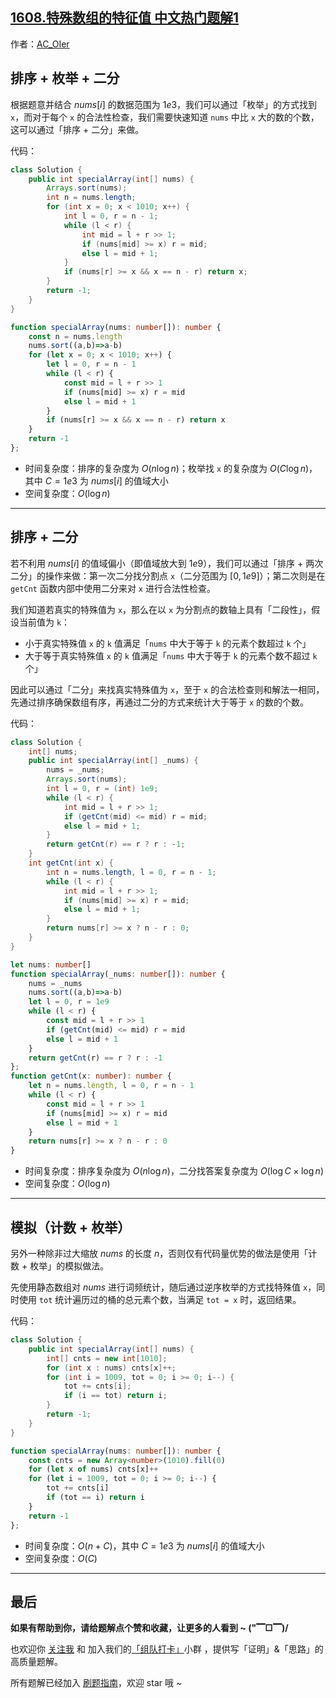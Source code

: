 ## [1608.特殊数组的特征值 中文热门题解1](https://leetcode.cn/problems/special-array-with-x-elements-greater-than-or-equal-x/solutions/100000/by-ac_oier-z525)

作者：[AC_OIer](https://leetcode.cn/u/AC_OIer)
## 排序 + 枚举 + 二分

根据题意并结合 $nums[i]$ 的数据范围为 $1e3$，我们可以通过「枚举」的方式找到 `x`，而对于每个 `x` 的合法性检查，我们需要快速知道 `nums` 中比 `x` 大的数的个数，这可以通过「排序 + 二分」来做。

代码：
```Java []
class Solution {
    public int specialArray(int[] nums) {
        Arrays.sort(nums);
        int n = nums.length;
        for (int x = 0; x < 1010; x++) {
            int l = 0, r = n - 1;
            while (l < r) {
                int mid = l + r >> 1;
                if (nums[mid] >= x) r = mid;
                else l = mid + 1;
            }
            if (nums[r] >= x && x == n - r) return x;
        }
        return -1;
    }
}
```
```TypeScript []
function specialArray(nums: number[]): number {
    const n = nums.length
    nums.sort((a,b)=>a-b)
    for (let x = 0; x < 1010; x++) {
        let l = 0, r = n - 1
        while (l < r) {
            const mid = l + r >> 1
            if (nums[mid] >= x) r = mid
            else l = mid + 1
        }
        if (nums[r] >= x && x == n - r) return x
    }
    return -1
};
```
* 时间复杂度：排序的复杂度为 $O(n\log{n})$；枚举找 `x` 的复杂度为 $O(C\log{n})$，其中 $C = 1e3$ 为 $nums[i]$ 的值域大小
* 空间复杂度：$O(\log{n})$

---

## 排序 + 二分 

若不利用 $nums[i]$ 的值域偏小（即值域放大到 $1e9$），我们可以通过「排序 + 两次二分」的操作来做：第一次二分找分割点 `x`（二分范围为 $[0, 1e9]$）；第二次则是在 `getCnt` 函数内部中使用二分来对 `x` 进行合法性检查。

我们知道若真实的特殊值为 `x`，那么在以 `x` 为分割点的数轴上具有「二段性」，假设当前值为 `k`：
* 小于真实特殊值 `x` 的 `k` 值满足「`nums` 中大于等于 `k` 的元素个数超过 `k` 个」
* 大于等于真实特殊值 `x` 的 `k` 值满足「`nums` 中大于等于 `k` 的元素个数不超过 `k` 个」

因此可以通过「二分」来找真实特殊值为 `x`，至于 `x` 的合法检查则和解法一相同，先通过排序确保数组有序，再通过二分的方式来统计大于等于 `x` 的数的个数。

代码：
```Java []
class Solution {
    int[] nums;
    public int specialArray(int[] _nums) {
        nums = _nums;
        Arrays.sort(nums);
        int l = 0, r = (int) 1e9;
        while (l < r) {
            int mid = l + r >> 1;
            if (getCnt(mid) <= mid) r = mid;
            else l = mid + 1;
        }
        return getCnt(r) == r ? r : -1;
    }
    int getCnt(int x) {
        int n = nums.length, l = 0, r = n - 1;
        while (l < r) {
            int mid = l + r >> 1;
            if (nums[mid] >= x) r = mid;
            else l = mid + 1;
        }
        return nums[r] >= x ? n - r : 0;
    }
}
```
```TypeScript []
let nums: number[]
function specialArray(_nums: number[]): number {
    nums = _nums
    nums.sort((a,b)=>a-b)
    let l = 0, r = 1e9
    while (l < r) {
        const mid = l + r >> 1
        if (getCnt(mid) <= mid) r = mid
        else l = mid + 1
    }
    return getCnt(r) == r ? r : -1
};
function getCnt(x: number): number {
    let n = nums.length, l = 0, r = n - 1
    while (l < r) {
        const mid = l + r >> 1
        if (nums[mid] >= x) r = mid
        else l = mid + 1
    }
    return nums[r] >= x ? n - r : 0
}
```
* 时间复杂度：排序复杂度为 $O(n\log{n})$，二分找答案复杂度为 $O(\log{C} \times \log{n})$
* 空间复杂度：$O(\log{n})$

---

## 模拟（计数 + 枚举）

另外一种除非过大缩放 $nums$ 的长度 $n$，否则仅有代码量优势的做法是使用「计数 + 枚举」的模拟做法。

先使用静态数组对 $nums$ 进行词频统计，随后通过逆序枚举的方式找特殊值 `x`，同时使用 `tot` 统计遍历过的桶的总元素个数，当满足 `tot = x` 时，返回结果。

代码：
```Java []
class Solution {
    public int specialArray(int[] nums) {
        int[] cnts = new int[1010];
        for (int x : nums) cnts[x]++;
        for (int i = 1009, tot = 0; i >= 0; i--) {
            tot += cnts[i];
            if (i == tot) return i;
        }
        return -1;
    }
}
```
```TypeScript []
function specialArray(nums: number[]): number {
    const cnts = new Array<number>(1010).fill(0)
    for (let x of nums) cnts[x]++
    for (let i = 1009, tot = 0; i >= 0; i--) {
        tot += cnts[i]
        if (tot == i) return i
    }
    return -1
};
```
* 时间复杂度：$O(n + C)$，其中 $C = 1e3$ 为 $nums[i]$ 的值域大小
* 空间复杂度：$O(C)$

---

## 最后

**如果有帮助到你，请给题解点个赞和收藏，让更多的人看到 ~ ("▔□▔)/**

也欢迎你 [关注我](https://oscimg.oschina.net/oscnet/up-19688dc1af05cf8bdea43b2a863038ab9e5.png) 和 加入我们的[「组队打卡」](https://leetcode-cn.com/u/ac_oier/)小群 ，提供写「证明」&「思路」的高质量题解。

所有题解已经加入 [刷题指南](https://github.com/SharingSource/LogicStack-LeetCode/wiki)，欢迎 star 哦 ~